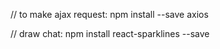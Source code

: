 // to make ajax request:
npm install --save axios

// draw chat:
npm install react-sparklines --save